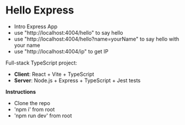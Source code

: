 # Hello Express
- Intro Express App
- use "http://localhost:4004/hello" to say hello
- use "http://localhost:4004/hello?name=yourName" to say hello with your name
- use "http://localhost:4004/ip" to get IP

Full-stack TypeScript project:
- **Client**: React + Vite + TypeScript
- **Server**: Node.js + Express + TypeScript + Jest tests

**Instructions**
- Clone the repo
- 'npm i' from root
- 'npm run dev' from root